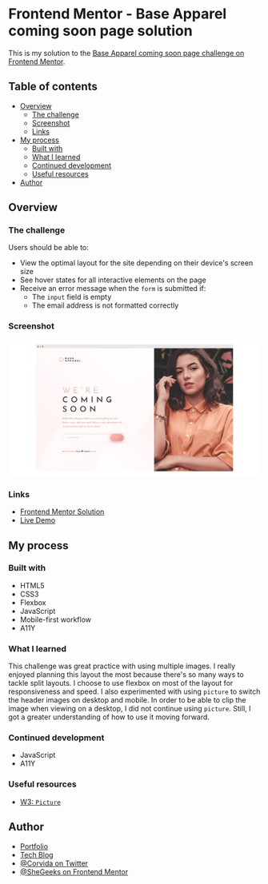 # Frontend Mentor - Base Apparel coming soon page solution

This is my solution to the [Base Apparel coming soon page challenge on Frontend Mentor](https://www.frontendmentor.io/challenges/base-apparel-coming-soon-page-5d46b47f8db8a7063f9331a0).

## Table of contents

- [Overview](#overview)
  - [The challenge](#the-challenge)
  - [Screenshot](#screenshot)
  - [Links](#links)
- [My process](#my-process)
  - [Built with](#built-with)
  - [What I learned](#what-i-learned)
  - [Continued development](#continued-development)
  - [Useful resources](#useful-resources)
- [Author](#author)

## Overview

### The challenge

Users should be able to:

- View the optimal layout for the site depending on their device's screen size
- See hover states for all interactive elements on the page
- Receive an error message when the `form` is submitted if:
  - The `input` field is empty
  - The email address is not formatted correctly

### Screenshot

![Desktop Screenshot](desktop-ss.png)

### Links

- [Frontend Mentor Solution](https://www.frontendmentor.io/solutions/mobilefirst-and-accessible-base-apparel-coming-soon-page-5IxXamMSS)
- [Live Demo](https://shegeeks.github.io/Frontend-Mentor-Projects/base-apparel/)

## My process

### Built with

- HTML5
- CSS3
- Flexbox
- JavaScript
- Mobile-first workflow
- A11Y

### What I learned

This challenge was great practice with using multiple images. I really enjoyed planning this layout the most because there's so many ways to tackle split layouts. I choose to use flexbox on most of the layout for responsiveness and speed. I also experimented with using `picture` to switch the header images on desktop and mobile. In order to be able to clip the image when viewing on a desktop, I did not continue using `picture`. Still, I got a greater understanding of how to use it moving forward.

### Continued development

- JavaScript
- A11Y

### Useful resources

- [W3: `Picture`](https://www.w3schools.com/html/html_images_picture.asp)

## Author

- [Portfolio](https://corvida.netlify.app/)
- [Tech Blog](https://shegeeks.net)
- [@Corvida on Twitter](https://www.twitter.com/corvida)
- [@SheGeeks on Frontend Mentor](https://www.frontendmentor.io/profile/shegeeks)
